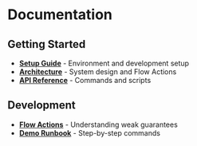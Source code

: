 # Documentation

## Getting Started

- **[Setup Guide](setup.md)** - Environment and development setup
- **[Architecture](architecture.md)** - System design and Flow Actions  
- **[API Reference](runbook.md)** - Commands and scripts

## Development

- **[Flow Actions](actions.md)** - Understanding weak guarantees
- **[Demo Runbook](runbook.md)** - Step-by-step commands 
